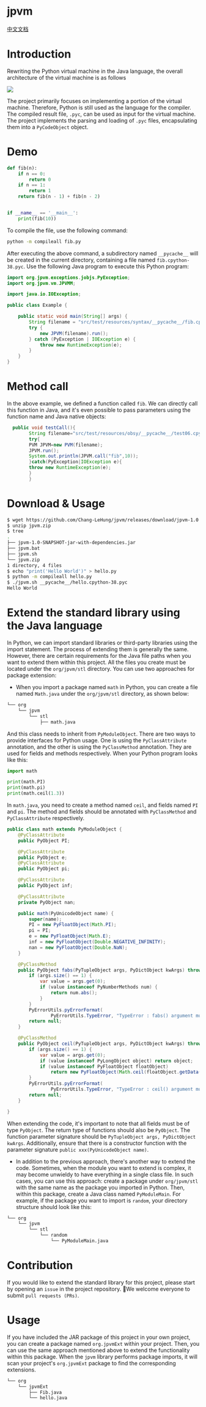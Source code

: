 # jpvm

[中文文档](README.md)

# Introduction

Rewriting the Python virtual machine in the Java language, the overall architecture of the virtual machine is as follows

![](./docs/arch.png)

The project primarily focuses on implementing a portion of the virtual machine. Therefore, Python is still used as the
language for the compiler. The compiled result file, `.pyc`, can be used as input for the virtual machine. The project
implements the parsing and loading of `.pyc` files, encapsulating them into a `PyCodeObject` object.

# Demo

```python
def fib(n):
    if n == 0:
        return 0
    if n == 1:
        return 1
    return fib(n - 1) + fib(n - 2)


if __name__ == '__main__':
    print(fib(10))
```

To compile the file, use the following command:

```bash
python -m compileall fib.py
```

After executing the above command, a subdirectory named `__pycache__` will be created in the current directory,
containing a file named `fib.cpython-38.pyc`. Use the following Java program to execute this Python program:

```java
import org.jpvm.exceptions.jobjs.PyException;
import org.jpvm.vm.JPVMM;

import java.io.IOException;

public class Example {

	public static void main(String[] args) {
		String filename = "src/test/resources/syntax/__pycache__/fib.cpython-38.pyc";
		try {
			new JPVM(filename).run();
		} catch (PyException | IOException e) {
			throw new RuntimeException(e);
		}
	}
}
```

# Method call

In the above example, we defined a function called `fib`. We can directly call this function in Java, and it's even
possible to pass parameters using the function name and Java native objects:

```java
  public void testCall(){
		String filename="src/test/resources/obsy/__pycache__/test06.cpython-38.pyc";
		try{
		PVM JPVM=new PVM(filename);
		JPVM.run();
		System.out.println(JPVM.call("fib",10));
		}catch(PyException|IOException e){
		throw new RuntimeException(e);
		}
		}

```

# Download & Usage

```bash
$ wget https://github.com/Chang-LeHung/jpvm/releases/download/jpvm-1.0.0/jpvm.zip
$ unzip jpvm.zip
$ tree
.
├── jpvm-1.0-SNAPSHOT-jar-with-dependencies.jar
├── jpvm.bat
├── jpvm.sh
└── jpvm.zip
1 directory, 4 files
$ echo "print('Hello World')" > hello.py
$ python -m compileall hello.py
$ ./jpvm.sh __pycache__/hello.cpython-38.pyc
Hello World
```

# Extend the standard library using the Java language

In Python, we can import standard libraries or third-party libraries using the import statement. The process of
extending them is generally the same. However, there are certain requirements for the Java file paths when you want to
extend them within this project. All the files you create must be located under the `org/jpvm/stl` directory. You can
use two approaches for package extension:

- When you import a package named `math` in Python, you can create a file named `Math.java` under the `org/jpvm/stl`
  directory, as shown below:

```bash
└── org
    └── jpvm
        └── stl
            ├── math.java
```

And this class needs to inherit from `PyModuleObject`. There are two ways to provide interfaces for Python usage. One is
using the `PyClassAttribute` annotation, and the other is using the `PyClassMethod` annotation. They are used for fields
and methods respectively. When your Python program looks like this:

```python
import math

print(math.PI)
print(math.pi)
print(math.ceil(1.3))
```

In `math.java`, you need to create a method named `ceil`, and fields named `PI` and `pi`. The method and fields should
be annotated with `PyClassMethod` and `PyClassAttribute` respectively.

```java
public class math extends PyModuleObject {
	@PyClassAttribute
	public PyObject PI;

	@PyClassAttribute
	public PyObject e;
	@PyClassAttribute
	public PyObject pi;

	@PyClassAttribute
	public PyObject inf;

	@PyClassAttribute
	private PyObject nan;

	public math(PyUnicodeObject name) {
		super(name);
		PI = new PyFloatObject(Math.PI);
		pi = PI;
		e = new PyFloatObject(Math.E);
		inf = new PyFloatObject(Double.NEGATIVE_INFINITY);
		nan = new PyFloatObject(Double.NaN);
	}

	@PyClassMethod
	public PyObject fabs(PyTupleObject args, PyDictObject kwArgs) throws PyException {
		if (args.size() == 1) {
			var value = args.get(0);
			if (value instanceof PyNumberMethods num) {
				return num.abs();
			}
		}
		PyErrorUtils.pyErrorFormat(
				PyErrorUtils.TypeError, "TypeError : fabs() argument must be a number");
		return null;
	}

	@PyClassMethod
	public PyObject ceil(PyTupleObject args, PyDictObject kwArgs) throws PyException {
		if (args.size() == 1) {
			var value = args.get(0);
			if (value instanceof PyLongObject object) return object;
			if (value instanceof PyFloatObject floatObject)
				return new PyFloatObject(Math.ceil(floatObject.getData()));
		}
		PyErrorUtils.pyErrorFormat(
				PyErrorUtils.TypeError, "TypeError : ceil() argument must be a number");
		return null;
	}

}
```

When extending the code, it's important to note that all fields must be of type `PyObject`. The return type of functions
should also be `PyObject`. The function parameter signature should be `PyTupleObject args, PyDictObject kwArgs`.
Additionally, ensure that there is a constructor function with the parameter
signature `public xxx(PyUnicodeObject name)`.

- In addition to the previous approach, there's another way to extend the code. Sometimes, when the module you want to
  extend is complex, it may become unwieldy to have everything in a single class file. In such cases, you can use this
  approach: create a package under `org/jpvm/stl` with the same name as the package you imported in Python. Then, within
  this package, create a Java class named `PyModuleMain`. For example, if the package you want to import is `random`,
  your directory structure should look like this:

```bash
└── org
    └── jpvm
        └── stl
            └── random
                └── PyModuleMain.java
```

# Contribution

If you would like to extend the standard library for this project, please start by opening an `issue` in the project
repository. 👏We welcome everyone to submit `pull requests (PRs)`.

# Usage

If you have included the JAR package of this project in your own project, you can create a package named `org.jpvmExt`
within your project. Then, you can use the same approach mentioned above to extend the functionality within this
package. When the `jpvm` library performs package imports, it will scan your project's `org.jpvmExt` package to find the
corresponding extensions.

```bash
└── org
    └── jpvmExt
        ├── Fib.java
        └── hello.java
```

